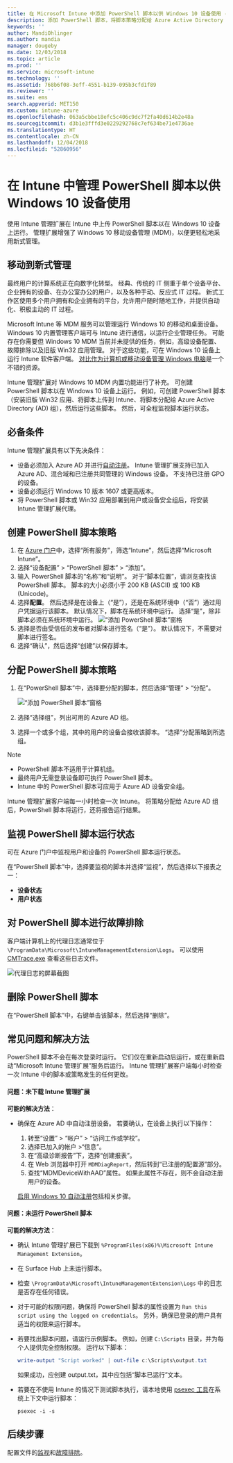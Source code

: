 ```yaml
---
title: 在 Microsoft Intune 中添加 PowerShell 脚本以供 Windows 10 设备使用 - Azure | Microsoft Docs
description: 添加 PowerShell 脚本，将脚本策略分配给 Azure Active Directory 组，使用报告监视脚本，并查看如何删除在 Microsoft Intune 中为 Windows 10 设备添加的脚本。 另请参阅一些常见问题和解决方法。
keywords: ''
author: MandiOhlinger
ms.author: mandia
manager: dougeby
ms.date: 12/03/2018
ms.topic: article
ms.prod: ''
ms.service: microsoft-intune
ms.technology: ''
ms.assetid: 768b6f08-3eff-4551-b139-095b3cfd1f89
ms.reviewer: ''
ms.suite: ems
search.appverid: MET150
ms.custom: intune-azure
ms.openlocfilehash: 063a5cbbe18efc5c406c9dc7f2fa40d614b2e48a
ms.sourcegitcommit: d3b1e3fffd3e0229292768c7ef634be71e4736ae
ms.translationtype: HT
ms.contentlocale: zh-CN
ms.lasthandoff: 12/04/2018
ms.locfileid: "52860956"
---
```

# <a name="manage-powershell-scripts-in-intune-for-windows-10-devices"></a>在 Intune 中管理 PowerShell 脚本以供 Windows 10 设备使用

使用 Intune 管理扩展在 Intune 中上传 PowerShell 脚本以在 Windows 10 设备上运行。 管理扩展增强了 Windows 10 移动设备管理 (MDM)，以便更轻松地采用新式管理。

## <a name="moving-to-modern-management"></a>移动到新式管理

最终用户的计算系统正在向数字化转型。 经典、传统的 IT 侧重于单个设备平台、企业拥有的设备、在办公室办公的用户，以及各种手动、反应式 IT 过程。 新式工作区使用多个用户拥有和企业拥有的平台，允许用户随时随地工作，并提供自动化、积极主动的 IT 过程。

Microsoft Intune 等 MDM 服务可以管理运行 Windows 10 的移动和桌面设备。 Windows 10 内置管理客户端可与 Intune 进行通信，以运行企业管理任务。 可能存在你需要但 Windows 10 MDM 当前并未提供的任务，例如，高级设备配置、故障排除以及旧版 Win32 应用管理。 对于这些功能，可在 Windows 10 设备上运行 Intune 软件客户端。 [对比作为计算机或移动设备管理 Windows 电脑](pc-management-comparison.md)是一个不错的资源。

Intune 管理扩展对 Windows 10 MDM 内置功能进行了补充。 可创建 PowerShell 脚本以在 Windows 10 设备上运行。 例如，可创建 PowerShell 脚本（安装旧版 Win32 应用、将脚本上传到 Intune、将脚本分配给 Azure Active Directory (AD) 组），然后运行这些脚本。 然后，可全程监视脚本运行状态。

## <a name="prerequisites"></a>必备条件

Intune 管理扩展具有以下先决条件：

- 设备必须加入 Azure AD 并进行[自动注册](windows-enroll.md#enable-windows-10-automatic-enrollment)。 Intune 管理扩展支持已加入 Azure AD、混合域和已注册共同管理的 Windows 设备。 不支持已注册 GPO 的设备。
- 设备必须运行 Windows 10 版本 1607 或更高版本。
- 将 PowerShell 脚本或 Win32 应用部署到用户或设备安全组后，将安装 Intune 管理扩展代理。

## <a name="create-a-powershell-script-policy"></a>创建 PowerShell 脚本策略 

1. 在 [Azure 门户](https://portal.azure.com)中，选择“所有服务”，筛选“Intune”，然后选择“Microsoft Intune”。
2. 选择“设备配置” > “PowerShell 脚本” > “添加”。
3. 输入 PowerShell 脚本的“名称”和“说明”。 对于“脚本位置”，请浏览查找该 PowerShell 脚本。 脚本的大小必须小于 200 KB (ASCII) 或 100 KB (Unicode)。
4. 选择**配置**。 然后选择是在设备上（“是”），还是在系统环境中（“否”）通过用户凭据运行该脚本。 默认情况下，脚本在系统环境中运行。 选择“是”，除非脚本必须在系统环境中运行。 
  ![“添加 PowerShell 脚本”窗格](./media/mgmt-extension-add-script.png)
5. 选择是否由受信任的发布者对脚本进行签名（“是”）。 默认情况下，不需要对脚本进行签名。 
6. 选择“确认”，然后选择“创建”以保存脚本。

## <a name="assign-a-powershell-script-policy"></a>分配 PowerShell 脚本策略

1. 在“PowerShell 脚本”中，选择要分配的脚本，然后选择“管理” > “分配”。

    ![“添加 PowerShell 脚本”窗格](./media/mgmt-extension-assignments.png)

2. 选择“选择组”，列出可用的 Azure AD 组。 
3. 选择一个或多个组，其中的用户的设备会接收该脚本。 “选择”分配策略到所选组。

> [!NOTE]
> - PowerShell 脚本不适用于计算机组。
> - 最终用户无需登录设备即可执行 PowerShell 脚本。
> - Intune 中的 PowerShell 脚本可应用于 Azure AD 设备安全组。

Intune 管理扩展客户端每一小时检查一次 Intune。 将策略分配给 Azure AD 组后，PowerShell 脚本将运行，还将报告运行结果。

## <a name="monitor-run-status-for-powershell-scripts"></a>监视 PowerShell 脚本运行状态

可在 Azure 门户中监视用户和设备的 PowerShell 脚本运行状态。

在“PowerShell 脚本”中，选择要监视的脚本并选择“监视”，然后选择以下报表之一：

- **设备状态**
- **用户状态**

## <a name="troubleshoot-powershell-scripts"></a>对 PowerShell 脚本进行故障排除

客户端计算机上的代理日志通常位于 `\ProgramData\Microsoft\IntuneManagementExtension\Logs`。 可以使用 [CMTrace.exe](https://docs.microsoft.com/sccm/core/support/tools) 查看这些日志文件。 

![代理日志的屏幕截图](./media/apps-win32-app-10.png)  

## <a name="delete-a-powershell-script"></a>删除 PowerShell 脚本

在“PowerShell 脚本”中，右键单击该脚本，然后选择“删除”。

## <a name="common-issues-and-resolutions"></a>常见问题和解决方法

PowerShell 脚本不会在每次登录时运行。 它们仅在重新启动后运行，或在重新启动“Microsoft Intune 管理扩展”服务后运行。 Intune 管理扩展客户端每小时检查一次 Intune 中的脚本或策略发生的任何更改。

#### <a name="issue-intune-management-extension-doesnt-download"></a>问题：未下载 Intune 管理扩展

**可能的解决方法**：

- 确保在 Azure AD 中自动注册设备。 若要确认，在设备上执行以下操作： 

  1. 转至“设置” > “帐户” > “访问工作或学校”。
  2. 选择已加入的帐户 >“信息”。
  3. 在“高级诊断报告”下，选择“创建报表”。
  4. 在 Web 浏览器中打开 `MDMDiagReport`，然后转到“已注册的配置源”部分。
  5. 查找“MDMDeviceWithAAD”属性。 如果此属性不存在，则不会自动注册用户的设备。

    [启用 Windows 10 自动注册](windows-enroll.md#enable-windows-10-automatic-enrollment)包括相关步骤。

#### <a name="issue-the-powershell-scripts-do-not-run"></a>问题：未运行 PowerShell 脚本

**可能的解决方法**：

- 确认 Intune 管理扩展已下载到 `%ProgramFiles(x86)%\Microsoft Intune Management Extension`。
- 在 Surface Hub 上未运行脚本。
- 检查 `\ProgramData\Microsoft\IntuneManagementExtension\Logs` 中的日志是否存在任何错误。
- 对于可能的权限问题，确保将 PowerShell 脚本的属性设置为 `Run this script using the logged on credentials`。 另外，确保已登录的用户具有适当的权限来运行脚本。
- 若要找出脚本问题，请运行示例脚本。 例如，创建 `C:\Scripts` 目录，并为每个人提供完全控制权限。 运行以下脚本：

  ```powershell
  write-output "Script worked" | out-file c:\Scripts\output.txt
  ```

  如果成功，应创建 output.txt，其中应包括“脚本已运行”文本。

- 若要在不使用 Intune 的情况下测试脚本执行，请本地使用 [psexec 工具](https://docs.microsoft.com/sysinternals/downloads/psexec)在系统上下文中运行脚本：

  `psexec -i -s`

## <a name="next-steps"></a>后续步骤

配置文件的[监视](device-profile-monitor.md)和[故障排除](device-profile-troubleshoot.md)。
